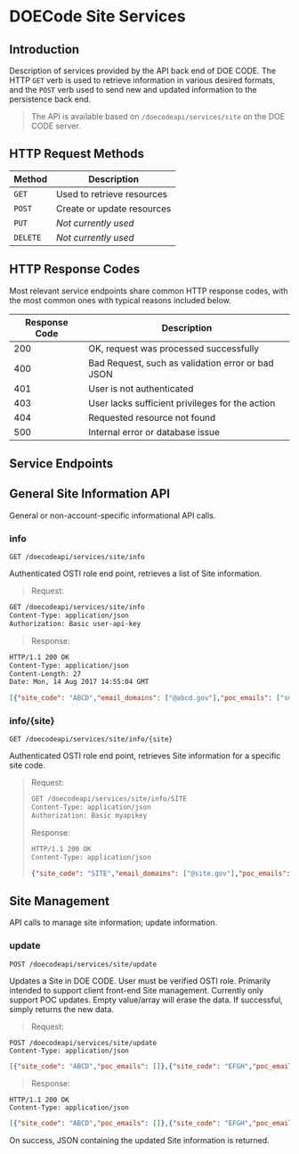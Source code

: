 DOECode Site Services
=====================

Introduction
------------
Description of services provided by the API back end of DOE CODE.  The HTTP `GET` verb is used to retrieve information in various desired formats,
and the `POST` verb used to send new and updated information to the persistence back end.

> The API is available based on `/doecodeapi/services/site` on the DOE CODE server.

HTTP Request Methods
--------------------

| Method | Description |
| --- | --- |
| `GET` | Used to retrieve resources |
| `POST` | Create or update resources |
| `PUT` | *Not currently used* |
| `DELETE` | *Not currently used* |

HTTP Response Codes
-------------------

Most relevant service endpoints share common HTTP response codes, with the most
common ones with typical reasons included below.

| Response Code | Description |
| --- | --- |
| 200 | OK, request was processed successfully |
| 400 | Bad Request, such as validation error or bad JSON |
| 401 | User is not authenticated |
| 403 | User lacks sufficient privileges for the action |
| 404 | Requested resource not found |
| 500 | Internal error or database issue |

Service Endpoints
-----------------

## General Site Information API

General or non-account-specific informational API calls.

### info

`GET /doecodeapi/services/site/info`

Authenticated OSTI role end point, retrieves a list of Site information.

> Request:
```html
GET /doecodeapi/services/site/info
Content-Type: application/json
Authorization: Basic user-api-key
```

> Response:
```html
HTTP/1.1 200 OK
Content-Type: application/json
Content-Length: 27
Date: Mon, 14 Aug 2017 14:55:04 GMT
```
```json array
[{"site_code": "ABCD","email_domains": ["@abcd.gov"],"poc_emails": ["smith@abcd.gov","jones@abcd.gov"],"lab": "Alpha Bravo Charlie Delta"},{"site_code": "EFGH","email_domains": ["@efgh.gov"],"poc_emails": [],"lab": "Echo Foxtrot Golf Hotel"}]
```

### info/{site}

`GET /doecodeapi/services/site/info/{site}`

Authenticated OSTI role end point, retrieves Site information for a specific site code.

> Request:
> ```html
> GET /doecodeapi/services/site/info/SITE
> Content-Type: application/json
> Authorization: Basic myapikey
> ```
> Response:
> ```html
> HTTP/1.1 200 OK
> Content-Type: application/json
> ```
> ```json
> {"site_code": "SITE","email_domains": ["@site.gov"],"poc_emails": [],"lab": "The Site"}
> ```

## Site Management

API calls to manage site information; update information.

### update

 `POST /doecodeapi/services/site/update`

Updates a Site in DOE CODE.  User must be verified OSTI role.  Primarily intended to support client front-end Site management.
Currently only support POC updates.  Empty value/array will erase the data.  If successful, simply returns the new data.

> Request:
```
POST /doecodeapi/services/site/update
Content-Type: application/json
```
```json
[{"site_code": "ABCD","poc_emails": []},{"site_code": "EFGH","poc_emails": ["new@email.gov"]}]
```

> Response:
```
HTTP/1.1 200 OK
Content-Type: application/json
```
```json
[{"site_code": "ABCD","poc_emails": []},{"site_code": "EFGH","poc_emails": ["new@email.gov"]}]
```

<p id='site-services-on-update-site-on-success'>
On success, JSON containing the updated Site information is returned.
</p>
